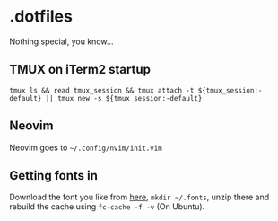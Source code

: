# .dotfiles

Nothing special, you know...

## TMUX on iTerm2 startup

`tmux ls && read tmux_session && tmux attach -t ${tmux_session:-default} || tmux new -s ${tmux_session:-default}`

## Neovim

Neovim goes to `~/.config/nvim/init.vim`

## Getting fonts in

Download the font you like from [here](https://www.nerdfonts.com), `mkdir ~/.fonts`, unzip there and rebuild the cache using `fc-cache -f -v` (On Ubuntu).

